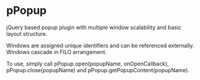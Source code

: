# pPopup
jQuery based popup plugin with multiple window scalability and basic layout structure.

Windows are assigned unique identifiers and can be referenced externally. Windows cascade in FILO arrangement.

To use, simply call pPopup.open(popupName, onOpenCallback), pPopup.close(popupName) and pPopup.getPopupContent(popupName).
